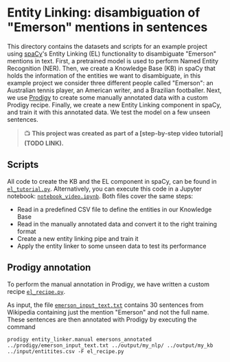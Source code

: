 # Entity Linking: disambiguation of "Emerson" mentions in sentences 

This directory contains the datasets and scripts for an example project using [spaCy](https://spacy.io)'s Entity Linking (EL) functionality 
to disambiguate "Emerson" mentions in text. First, a pretrained model is used to perform Named Entity Recognition (NER). 
Then, we create a Knowledge Base (KB) in spaCy that holds the information of the entities we want to disambiguate, 
in this example project we consider three different people called "Emerson": an Australian tennis player, 
an American writer, and a Brazilian footballer. Next, we use [Prodigy](https://prodi.gy) to create some manually 
annotated data with a custom Prodigy recipe. Finally, we create a new Entity Linking component in spaCy, 
and train it with this annotated data. We test the model on a few unseen sentences.

> 📺 **This project was created as part of a [step-by-step video tutorial](TODO LINK).**

## Scripts

All code to create the KB and the EL component in spaCy, can be found in [`el_tutorial.py`](scripts/el_tutorial.py). 
Alternatively, you can execute this code in a Jupyter notebook: [`notebook_video.ipynb`](scripts/notebook_video.ipynb). 
Both files cover the same steps:
 * Read in a predefined CSV file to define the entities in our Knowledge Base
 * Read in the manually annotated data and convert it to the right training format
 * Create a new entity linking pipe and train it
 * Apply the entity linker to some unseen data to test its performance

## Prodigy annotation

To perform the manual annotation in Prodigy, we have written a custom recipe [`el_recipe.py`](scripts/el_recipe.py).

As input, the file [`emerson_input_text.txt`](prodigy/emerson_input_text) contains 30 sentences from Wikipedia containing just 
the mention "Emerson" and not the full name. These sentences are then annotated with Prodigy by executing the command
```
prodigy entity_linker.manual emersons_annotated ../prodigy/emerson_input_text.txt ../output/my_nlp/ ../output/my_kb ../input/entitites.csv -F el_recipe.py
```
